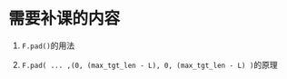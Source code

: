 # 需要补课的内容

1. ```F.pad()```的用法

2. ```F.pad( ... ,(0, (max_tgt_len - L), 0, (max_tgt_len - L) )```的原理

